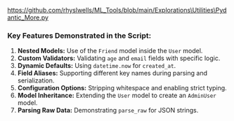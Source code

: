 https://github.com/rhyslwells/ML_Tools/blob/main/Explorations\Utilities\Pydantic_More.py
### Key Features Demonstrated in the Script:

1. **Nested Models:** Use of the `Friend` model inside the `User` model.
2. **Custom Validators:** Validating `age` and `email` fields with specific logic.
3. **Dynamic Defaults:** Using `datetime.now` for `created_at`.
4. **Field Aliases:** Supporting different key names during parsing and serialization.
5. **Configuration Options:** Stripping whitespace and enabling strict typing.
6. **Model Inheritance:** Extending the `User` model to create an `AdminUser` model.
7. **Parsing Raw Data:** Demonstrating `parse_raw` for JSON strings.